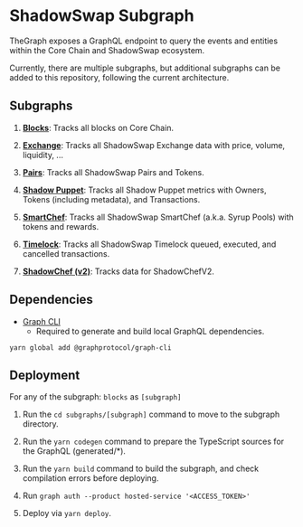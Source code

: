 # ShadowSwap Subgraph

TheGraph exposes a GraphQL endpoint to query the events and entities within the Core Chain and ShadowSwap ecosystem.

Currently, there are multiple subgraphs, but additional subgraphs can be added to this repository, following the current architecture.

## Subgraphs

1. **[Blocks](https://thegraph.com/legacy-explorer/subgraph/ShadowSwap/blocks)**: Tracks all blocks on Core Chain.

2. **[Exchange](https://nodereal.io/meganode/api-marketplace/ShadowSwap-graphql)**: Tracks all ShadowSwap Exchange data with price, volume, liquidity, ...

6. **[Pairs](https://thegraph.com/legacy-explorer/subgraph/ShadowSwap/pairs)**: Tracks all ShadowSwap Pairs and Tokens.

7. **[Shadow Puppet](https://thegraph.com/legacy-explorer/subgraph/ShadowSwap/pancake-squad)**: Tracks all Shadow Puppet  metrics with Owners, Tokens (including metadata), and Transactions.

11. **[SmartChef](https://thegraph.com/legacy-explorer/subgraph/ShadowSwap/smartchef)**: Tracks all ShadowSwap SmartChef (a.k.a. Syrup Pools) with tokens and rewards.

12. **[Timelock](https://thegraph.com/legacy-explorer/subgraph/ShadowSwap/timelock)**: Tracks all ShadowSwap Timelock queued, executed, and cancelled transactions.


14. **[ShadowChef (v2)](https://thegraph.com/hosted-service/subgraph/ShadowSwap/masterchef-v2)**: Tracks data for ShadowChefV2.


## Dependencies

- [Graph CLI](https://github.com/graphprotocol/graph-cli)
    - Required to generate and build local GraphQL dependencies.

```shell
yarn global add @graphprotocol/graph-cli
```

## Deployment

For any of the subgraph: `blocks` as `[subgraph]`

1. Run the `cd subgraphs/[subgraph]` command to move to the subgraph directory.

2. Run the `yarn codegen` command to prepare the TypeScript sources for the GraphQL (generated/*).

3. Run the `yarn build` command to build the subgraph, and check compilation errors before deploying.

4. Run `graph auth --product hosted-service '<ACCESS_TOKEN>'`

5. Deploy via `yarn deploy`.

